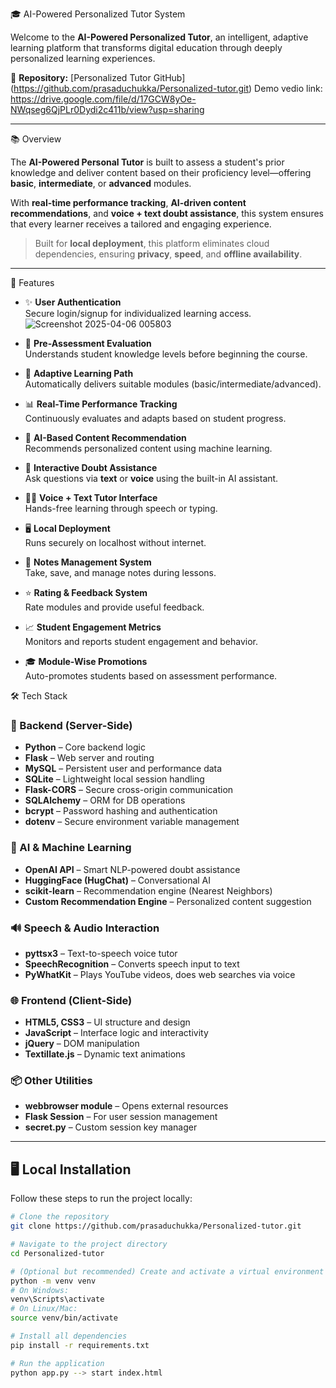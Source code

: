 🎓 AI-Powered Personalized Tutor System

Welcome to the **AI-Powered Personalized Tutor**, an intelligent, adaptive learning platform that transforms digital education through deeply personalized learning experiences.

🔗 **Repository:** [Personalized Tutor GitHub] (https://github.com/prasaduchukka/Personalized-tutor.git)
 Demo vedio link: https://drive.google.com/file/d/17GCW8yOe-NWqseg6QjPLr0Dydi2c411b/view?usp=sharing

---
📚 Overview

The **AI-Powered Personal Tutor** is built to assess a student's prior knowledge and deliver content based on their proficiency level—offering **basic**, **intermediate**, or **advanced** modules.  

With **real-time performance tracking**, **AI-driven content recommendations**, and **voice + text doubt assistance**, this system ensures that every learner receives a tailored and engaging experience.

> Built for **local deployment**, this platform eliminates cloud dependencies, ensuring **privacy**, **speed**, and **offline availability**.

---

🚀 Features

- ✨ **User Authentication**  
  Secure login/signup for individualized learning access.
![Screenshot 2025-04-06 005803](https://github.com/user-attachments/assets/b681dff7-211f-4068-a7d0-de32da113c43)

- 📘 **Pre-Assessment Evaluation**  
  Understands student knowledge levels before beginning the course.

- 🎯 **Adaptive Learning Path**  
  Automatically delivers suitable modules (basic/intermediate/advanced).

- 📊 **Real-Time Performance Tracking**  
  Continuously evaluates and adapts based on student progress.

- 🤖 **AI-Based Content Recommendation**  
  Recommends personalized content using machine learning.

- 🧠 **Interactive Doubt Assistance**  
  Ask questions via **text** or **voice** using the built-in AI assistant.

- 🧑‍🏫 **Voice + Text Tutor Interface**  
  Hands-free learning through speech or typing.

- 🖥️ **Local Deployment**  
  Runs securely on localhost without internet.

- 📝 **Notes Management System**  
  Take, save, and manage notes during lessons.

- ⭐ **Rating & Feedback System**  
  Rate modules and provide useful feedback.

- 📈 **Student Engagement Metrics**  
  Monitors and reports student engagement and behavior.

- 🎓 **Module-Wise Promotions**  
  Auto-promotes students based on assessment performance.



🛠️ Tech Stack

### 🧠 Backend (Server-Side)
- **Python** – Core backend logic
- **Flask** – Web server and routing
- **MySQL** – Persistent user and performance data
- **SQLite** – Lightweight local session handling
- **Flask-CORS** – Secure cross-origin communication
- **SQLAlchemy** – ORM for DB operations
- **bcrypt** – Password hashing and authentication
- **dotenv** – Secure environment variable management

### 🤖 AI & Machine Learning
- **OpenAI API** – Smart NLP-powered doubt assistance
- **HuggingFace (HugChat)** – Conversational AI
- **scikit-learn** – Recommendation engine (Nearest Neighbors)
- **Custom Recommendation Engine** – Personalized content suggestion

### 🔊 Speech & Audio Interaction
- **pyttsx3** – Text-to-speech voice tutor
- **SpeechRecognition** – Converts speech input to text
- **PyWhatKit** – Plays YouTube videos, does web searches via voice

### 🌐 Frontend (Client-Side)
- **HTML5, CSS3** – UI structure and design
- **JavaScript** – Interface logic and interactivity
- **jQuery** – DOM manipulation
- **Textillate.js** – Dynamic text animations

### 📦 Other Utilities
- **webbrowser module** – Opens external resources
- **Flask Session** – For user session management
- **secret.py** – Custom session key manager

---

## 🖥️ Local Installation

Follow these steps to run the project locally:

```bash
# Clone the repository
git clone https://github.com/prasaduchukka/Personalized-tutor.git

# Navigate to the project directory
cd Personalized-tutor

# (Optional but recommended) Create and activate a virtual environment
python -m venv venv
# On Windows:
venv\Scripts\activate
# On Linux/Mac:
source venv/bin/activate

# Install all dependencies
pip install -r requirements.txt

# Run the application
python app.py --> start index.html
